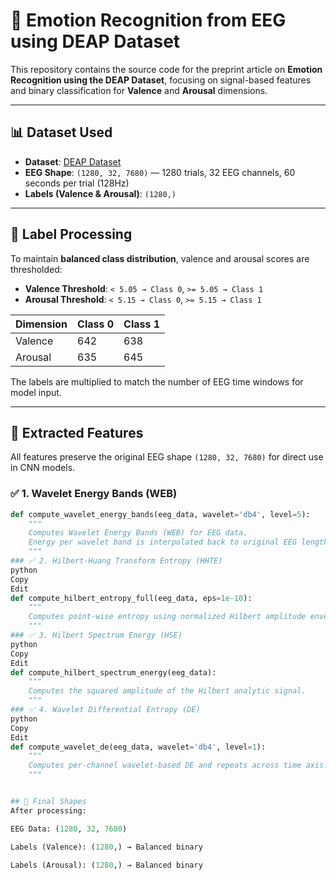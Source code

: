 # 🧠 Emotion Recognition from EEG using DEAP Dataset

This repository contains the source code for the preprint article on **Emotion Recognition using the DEAP Dataset**, focusing on signal-based features and binary classification for **Valence** and **Arousal** dimensions.

---

## 📊 Dataset Used
- **Dataset**: [DEAP Dataset](http://www.eecs.qmul.ac.uk/mmv/datasets/deap/)
- **EEG Shape**: `(1280, 32, 7680)` — 1280 trials, 32 EEG channels, 60 seconds per trial (128Hz)
- **Labels (Valence & Arousal)**: `(1280,)`

---

## 🧾 Label Processing

To maintain **balanced class distribution**, valence and arousal scores are thresholded:

- **Valence Threshold**: `< 5.05 → Class 0`, `>= 5.05 → Class 1`
- **Arousal Threshold**: `< 5.15 → Class 0`, `>= 5.15 → Class 1`

| Dimension | Class 0 | Class 1 |
|-----------|---------|---------|
| Valence   | 642     | 638     |
| Arousal   | 635     | 645     |

The labels are multiplied to match the number of EEG time windows for model input.

---

## 🧠 Extracted Features

All features preserve the original EEG shape `(1280, 32, 7680)` for direct use in CNN models.

### ✅ 1. Wavelet Energy Bands (WEB)

```python
def compute_wavelet_energy_bands(eeg_data, wavelet='db4', level=5):
    """
    Computes Wavelet Energy Bands (WEB) for EEG data.
    Energy per wavelet band is interpolated back to original EEG length.
    """
### ✅ 2. Hilbert-Huang Transform Entropy (HHTE)
python
Copy
Edit
def compute_hilbert_entropy_full(eeg_data, eps=1e-10):
    """
    Computes point-wise entropy using normalized Hilbert amplitude envelope.
    """
### ✅ 3. Hilbert Spectrum Energy (HSE)
python
Copy
Edit
def compute_hilbert_spectrum_energy(eeg_data):
    """
    Computes the squared amplitude of the Hilbert analytic signal.
    """
### ✅ 4. Wavelet Differential Entropy (DE)
python
Copy
Edit
def compute_wavelet_de(eeg_data, wavelet='db4', level=1):
    """
    Computes per-channel wavelet-based DE and repeats across time axis.
    """


## 🧪 Final Shapes
After processing:

EEG Data: (1280, 32, 7680)

Labels (Valence): (1280,) → Balanced binary

Labels (Arousal): (1280,) → Balanced binary
